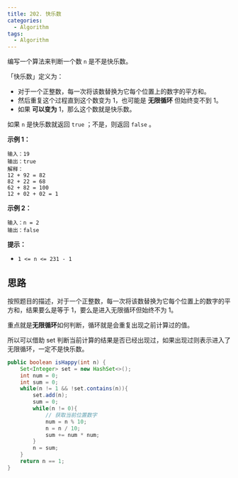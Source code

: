 ```yaml
---
title: 202. 快乐数
categories:
  - Algorithm
tags:
  - Algorithm
---
```


编写一个算法来判断一个数 `n` 是不是快乐数。

「快乐数」定义为：

- 对于一个正整数，每一次将该数替换为它每个位置上的数字的平方和。
- 然后重复这个过程直到这个数变为 1，也可能是 **无限循环** 但始终变不到 1。
- 如果 **可以变为** 1，那么这个数就是快乐数。

如果 `n` 是快乐数就返回 `true` ；不是，则返回 `false` 。

**示例 1：**

```
输入：19
输出：true
解释：
12 + 92 = 82
82 + 22 = 68
62 + 82 = 100
12 + 02 + 02 = 1
```

**示例 2：**

```
输入：n = 2
输出：false
```

**提示：**

- `1 <= n <= 231 - 1`

## 思路

按照题目的描述，对于一个正整数，每一次将该数替换为它每个位置上的数字的平方和，结果要么是等于 1，要么是进入无限循环但始终不为 1。

重点就是**无限循环**如何判断，循环就是会重复出现之前计算过的值。

所以可以借助 set 判断当前计算的结果是否已经出现过，如果出现过则表示进入了无限循环，一定不是快乐数。

```java
public boolean isHappy(int n) {
    Set<Integer> set = new HashSet<>();
    int num = 0;
    int sum = 0;
    while(n != 1 && !set.contains(n)){
        set.add(n);
        sum = 0;
        while(n != 0){
            // 获取当前位置数字
            num = n % 10;
            n = n / 10;
            sum += num * num;
        }
        n = sum;
    }
    return n == 1;
}
```


